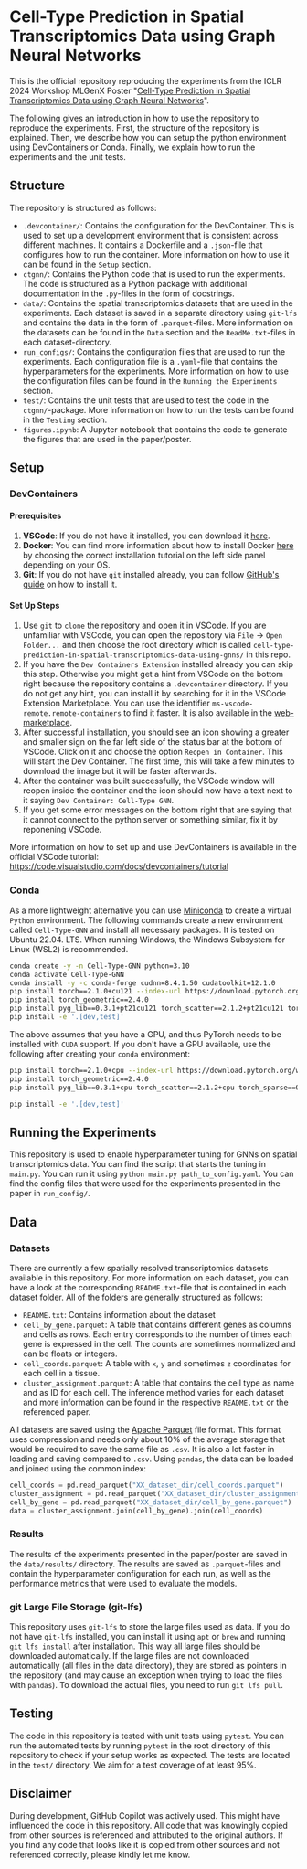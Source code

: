 # Cell-Type Prediction in Spatial Transcriptomics Data using Graph Neural Networks

This is the official repository reproducing the experiments from the ICLR 2024 Workshop MLGenX Poster "[Cell-Type Prediction in Spatial Transcriptomics Data using Graph Neural Networks](https://openreview.net/forum?id=vlnaFzmYkI)".

The following gives an introduction in how to use the repository to reproduce the experiments. First, the structure of the repository is explained. Then, we describe how you can setup the python environment using DevContainers or Conda. Finally, we explain how to run the experiments and the unit tests.

## Structure

The repository is structured as follows:
- `.devcontainer/`: Contains the configuration for the DevContainer. This is used to set up a development environment that is consistent across different machines. It contains a Dockerfile and a `.json`-file that configures how to run the container. More information on how to use it can be found in the `Setup` section.
- `ctgnn/`: Contains the Python code that is used to run the experiments. The code is structured as a Python package with additional documentation in the `.py`-files in the form of docstrings.
- `data/`: Contains the spatial transcriptomics datasets that are used in the experiments. Each dataset is saved in a separate directory using `git-lfs` and contains the data in the form of `.parquet`-files. More information on the datasets can be found in the `Data` section and the `ReadMe.txt`-files in each dataset-directory.
- `run_configs/`: Contains the configuration files that are used to run the experiments. Each configuration file is a `.yaml`-file that contains the hyperparameters for the experiments. More information on how to use the configuration files can be found in the `Running the Experiments` section.
- `test/`: Contains the unit tests that are used to test the code in the `ctgnn/`-package. More information on how to run the tests can be found in the `Testing` section.
- `figures.ipynb`: A Jupyter notebook that contains the code to generate the figures that are used in the paper/poster.

## Setup

### DevContainers

#### Prerequisites

1. **VSCode**: If you do not have it installed, you can download it [here](https://code.visualstudio.com/).
2. **Docker**: You can find more information about how to install Docker [here](https://docs.docker.com/desktop/) by choosing the correct installation tutorial on the left side panel depending on your OS.
3. **Git**: If you do not have `git` installed already, you can follow [GitHub's guide](https://github.com/git-guides/install-git) on how to install it.

#### Set Up Steps

1. Use `git` to `clone` the repository and open it in VSCode. If you are unfamiliar with VSCode, you can open the repository via `File` -> `Open Folder...` and then choose the root directory which is called `cell-type-prediction-in-spatial-transcriptomics-data-using-gnns/` in this repo.
2. If you have the `Dev Containers Extension` installed already you can skip this step. Otherwise you might get a hint from VSCode on the bottom right because the repository contains a `.devcontainer` directory. If you do not get any hint, you can install it by searching for it in the VSCode Extension Marketplace. You can use the identifier `ms-vscode-remote.remote-containers` to find it faster. It is also available in the [web-marketplace](https://marketplace.visualstudio.com/items?itemName=ms-vscode-remote.remote-containers).
3. After successful installation, you should see an icon showing a greater and smaller sign on the far left side of the status bar at the bottom of VSCode. Click on it and choose the option `Reopen in Container`. This will start the Dev Container. The first time, this will take a few minutes to download the image but it will be faster afterwards.
4. After the container was built successfully, the VSCode window will reopen inside the container and the icon should now have a text next to it saying `Dev Container: Cell-Type GNN`.
5. If you get some error messages on the bottom right that are saying that it cannot connect to the python server or something similar, fix it by reponening VSCode.

More information on how to set up and use DevContainers is available in the official VSCode tutorial: https://code.visualstudio.com/docs/devcontainers/tutorial

### Conda

As a more lightweight alternative you can use [Miniconda](https://docs.conda.io/projects/miniconda/en/latest/) to create a virtual `Python` environment. The following commands create a new environment called `Cell-Type-GNN` and install all necessary packages. It is tested on Ubuntu 22.04. LTS. When running Windows, the Windows Subsystem for Linux (WSL2) is recommended.

```bash
conda create -y -n Cell-Type-GNN python=3.10
conda activate Cell-Type-GNN
conda install -y -c conda-forge cudnn=8.4.1.50 cudatoolkit=12.1.0
pip install torch==2.1.0+cu121 --index-url https://download.pytorch.org/whl/cu121
pip install torch_geometric==2.4.0
pip install pyg_lib==0.3.1+pt21cu121 torch_scatter==2.1.2+pt21cu121 torch_sparse==0.6.18+pt21cu121 torch_cluster==1.6.3+pt21cu121 torch_spline_conv==1.2.2+pt21cu121 -f https://data.pyg.org/whl/torch-2.1.0+cu121.html
pip install -e '.[dev,test]'
```

The above assumes that you have a GPU, and thus PyTorch needs to be installed with `CUDA` support. If you don't have a GPU available, use the following after creating your `conda` environment:
    
```bash
pip install torch==2.1.0+cpu --index-url https://download.pytorch.org/whl/cpu
pip install torch_geometric==2.4.0
pip install pyg_lib==0.3.1+cpu torch_scatter==2.1.2+cpu torch_sparse==0.6.18+cpu torch_cluster==1.6.3+cpu torch_spline_conv==1.2.2+cpu -f https://data.pyg.org/whl/torch-2.1.0+cpu.html # CPU only

pip install -e '.[dev,test]'
```

## Running the Experiments

This repository is used to enable hyperparameter tuning for GNNs on spatial transcriptomics data. You can find the script that starts the tuning in `main.py`. You can run it using `python main.py path_to_config.yaml`. You can find the config files that were used for the experiments presented in the paper in `run_config/`.

## Data

### Datasets

There are currently a few spatially resolved transcriptomics datasets available in this repository. For more information on each dataset, you can have a look at the corresponding `README.txt`-file that is contained in each dataset folder. All of the folders are generally structured as follows:
- `README.txt`: Contains information about the dataset
- `cell_by_gene.parquet`: A table that contains different genes as columns and cells as rows. Each entry corresponds to the number of times each gene is expressed in the cell. The counts are sometimes normalized and can be floats or integers.
- `cell_coords.parquet`: A table with `x`, `y` and sometimes `z` coordinates for each cell in a tissue.
- `cluster_assignment.parquet`: A table that contains the cell type as name and as ID for each cell. The inference method varies for each dataset and more information can be found in the respective `README.txt` or the referenced paper.

All datasets are saved using the [Apache Parquet](https://parquet.apache.org/) file format. This format uses compression and needs only about 10% of the average storage that would be required to save the same file as `.csv`. It is also a lot faster in loading and saving compared to `.csv`. Using `pandas`, the data can be loaded and joined using the common index:
```python
cell_coords = pd.read_parquet("XX_dataset_dir/cell_coords.parquet")
cluster_assignment = pd.read_parquet("XX_dataset_dir/cluster_assignment.parquet")
cell_by_gene = pd.read_parquet("XX_dataset_dir/cell_by_gene.parquet")
data = cluster_assignment.join(cell_by_gene).join(cell_coords)
```

### Results

The results of the experiments presented in the paper/poster are saved in the `data/results/` directory. The results are saved as `.parquet`-files and contain the hyperparameter configuration for each run, as well as the performance metrics that were used to evaluate the models.

### git Large File Storage (git-lfs)

This repository uses `git-lfs` to store the large files used as data. If you do not have `git-lfs` installed, you can install it using `apt` or `brew` and running `git lfs install` after installation. This way all large files should be downloaded automatically. If the large files are not downloaded automatically (all files in the data directory), they are stored as pointers in the repository (and may cause an exception when trying to load the files with `pandas`). To download the actual files, you need to run `git lfs pull`.

## Testing

The code in this repository is tested with unit tests using `pytest`. You can run the automated tests by running `pytest` in the root directory of this repository to check if your setup works as expected. The tests are located in the `test/` directory. We aim for a test coverage of at least 95%.

## Disclaimer

During development, GitHub Copilot was actively used. This might have influenced the code in this repository. All code that was knowingly copied from other sources is referenced and attributed to the original authors. If you find any code that looks like it is copied from other sources and not referenced correctly, please kindly let me know.
